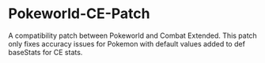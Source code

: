 # Pokeworld-CE-Patch
A compatibility patch between Pokeworld and Combat Extended.
This patch only fixes accuracy issues for Pokemon with default values added to def baseStats for CE stats. 
